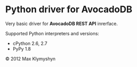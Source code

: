 # Python driver for AvocadoDB

Very basic driver for **AvocadoDB REST API** inrerface.


Supported Python interpreters and versions:
 
 - cPython 2.6, 2.7
 - PyPy 1.8
 

&copy; 2012 Max Klymyshyn

